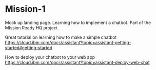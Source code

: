 # Mission-1

Mock up landing page. Learning how to implement a chatbot. Part of the MIssion Ready HQ project.

Great tutorial on learning how to make a simple chatbot
https://cloud.ibm.com/docs/assistant?topic=assistant-getting-started#getting-started

How to deploy your chatbot to your web app
https://cloud.ibm.com/docs/assistant?topic=assistant-deploy-web-chat
